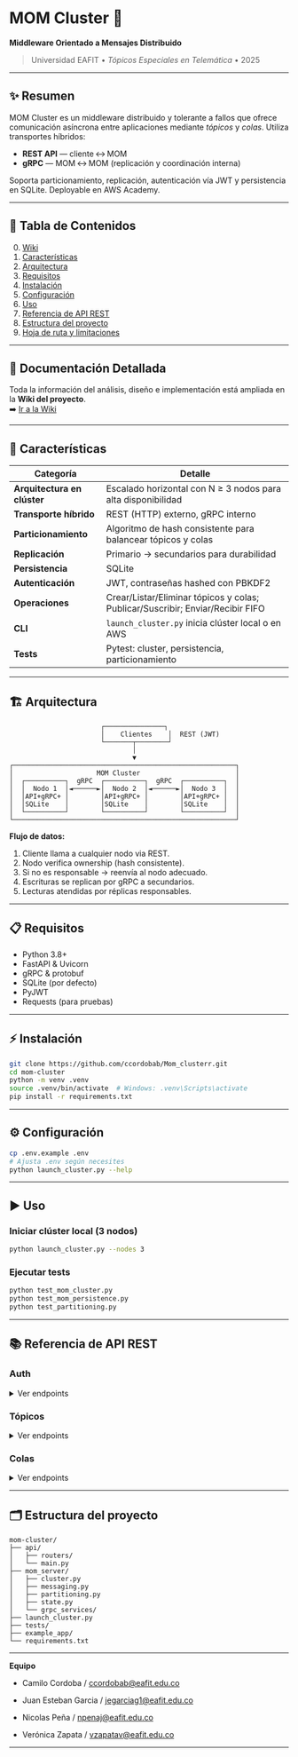 # MOM Cluster 🚀
**Middleware Orientado a Mensajes Distribuido**

> Universidad EAFIT •  *Tópicos Especiales en Tele﻿mática* • 2025

---

## ✨ Resumen
MOM Cluster es un middleware distribuido y tolerante a fallos que ofrece comunicación asíncrona entre aplicaciones mediante *tópicos* y *colas*. Utiliza transportes híbridos:

- **REST API** — cliente ↔ MOM  
- **gRPC** — MOM ↔ MOM (replicación y coordinación interna)

Soporta particionamiento, replicación, autenticación vía JWT y persistencia en SQLite. Deployable en AWS Academy.

---

## 📑 Tabla de Contenidos
0. [Wiki](#-wiki)  
1. [Características](#-características)  
2. [Arquitectura](#-arquitectura)  
3. [Requisitos](#-requisitos)  
4. [Instalación](#-instalación)  
5. [Configuración](#-configuración)  
6. [Uso](#-uso)  
7. [Referencia de API REST](#-referencia-de-api-rest)  
8. [Estructura del proyecto](#-estructura-del-proyecto)  
9. [Hoja de ruta y limitaciones](#-hoja-de-ruta-y-limitaciones) 

---

## 📖 Documentación Detallada

Toda la información del análisis, diseño e implementación está ampliada en la **Wiki del proyecto**.  
➡️  [Ir a la Wiki](https://github.com/ccordobab/Mom_cluster/wiki)

---

## 🚀 Características
| Categoría                | Detalle                                                                 |
|--------------------------|-------------------------------------------------------------------------|
| **Arquitectura en clúster** | Escalado horizontal con N ≥ 3 nodos para alta disponibilidad            |
| **Transporte híbrido**      | REST (HTTP) externo, gRPC interno                                      |
| **Particionamiento**        | Algoritmo de hash consistente para balancear tópicos y colas           |
| **Replicación**             | Primario → secundarios para durabilidad                                 |
| **Persistencia**            | SQLite                             |
| **Autenticación**           | JWT, contraseñas hashed con PBKDF2                                     |
| **Operaciones**             | Crear/Listar/Eliminar tópicos y colas; Publicar/Suscribir; Enviar/Recibir FIFO |
| **CLI**                     | `launch_cluster.py` inicia clúster local o en AWS                      |
| **Tests**                   | Pytest: cluster, persistencia, particionamiento                        |

---

## 🏗️ Arquitectura
```text
                       ┌───────────────┐
                       │    Clientes    │  REST (JWT)
                       └───────┬────────┘
                               │
                               ▼
┌────────────────────────────────────────────────────────┐
│                     MOM Cluster                        │ 
│  ┌──────────┐  gRPC  ┌──────────┐  gRPC  ┌──────────┐  │
│  │  Nodo 1  │◄──────►│  Nodo 2  │◄──────►│  Nodo 3  │  │
│  │API+gRPC+ │        │API+gRPC+ │        │API+gRPC+ │  │
│  │SQLite    │        │SQLite    │        │SQLite    │  │
│  └──────────┘        └──────────┘        └──────────┘  │
└────────────────────────────────────────────────────────┘
```

**Flujo de datos:**  
1. Cliente llama a cualquier nodo via REST.  
2. Nodo verifica ownership (hash consistente).  
3. Si no es responsable → reenvía al nodo adecuado.  
4. Escrituras se replican por gRPC a secundarios.  
5. Lecturas atendidas por réplicas responsables.

---

## 📋 Requisitos
- Python 3.8+  
- FastAPI & Uvicorn  
- gRPC & protobuf  
- SQLite (por defecto)  
- PyJWT  
- Requests (para pruebas)

---

## ⚡ Instalación
```bash
git clone https://github.com/ccordobab/Mom_clusterr.git
cd mom-cluster
python -m venv .venv
source .venv/bin/activate  # Windows: .venv\Scripts\activate
pip install -r requirements.txt
```

---

## ⚙️ Configuración
```bash
cp .env.example .env
# Ajusta .env según necesites
python launch_cluster.py --help
```

---

## ▶️ Uso
### Iniciar clúster local (3 nodos)
```bash
python launch_cluster.py --nodes 3
```

### Ejecutar tests
```bash
python test_mom_cluster.py
python test_mom_persistence.py
python test_partitioning.py
```

---

## 📚 Referencia de API REST
### **Auth**
<details>
<summary>Ver endpoints</summary>

| Método  | Ruta               | Body / Headers            | Descripción       |
|---------|--------------------|---------------------------|-------------------|
| POST    | /auth/register     | { "username", "password"} | Registrar usuario |
| POST    | /auth/login        | ↑                         | Obtener JWT       |
| GET     | /auth/users        | Authorization: Bearer …   | Listar usuarios   |
</details>

### **Tópicos**
<details>
<summary>Ver endpoints</summary>

- GET    /messages/topics  
- POST   /messages/topics       { "name": "" }  
- DELETE /messages/topics/{name}  
- POST   /messages/messages/topic/{name}  { "data": "..." }  
- GET    /messages/messages/topic/{name}  (SSE)  
</details>

### **Colas**
<details>
<summary>Ver endpoints</summary>

- GET    /messages/queues  
- POST   /messages/queues      { "name": "" }  
- DELETE /messages/queues/{name}  
- POST   /messages/messages/queue/{name}  { "data": "..." }  
- GET    /messages/messages/queue/{name}  (FIFO)  
</details>


---

## 🗂️ Estructura del proyecto
```text
mom-cluster/
├── api/
│   ├── routers/
│   └── main.py
├── mom_server/
│   ├── cluster.py
│   ├── messaging.py
│   ├── partitioning.py
│   ├── state.py
│   └── grpc_services/
├── launch_cluster.py
├── tests/
├── example_app/
└── requirements.txt
```

---


**Equipo**  
- Camilo Cordoba / ccordobab@eafit.edu.co 

- Juan Esteban Garcia / jegarciag1@eafit.edu.co 

- Nicolas Peña / npenaj@eafit.edu.co 

- Verónica Zapata / vzapatav@eafit.edu.co 

---
